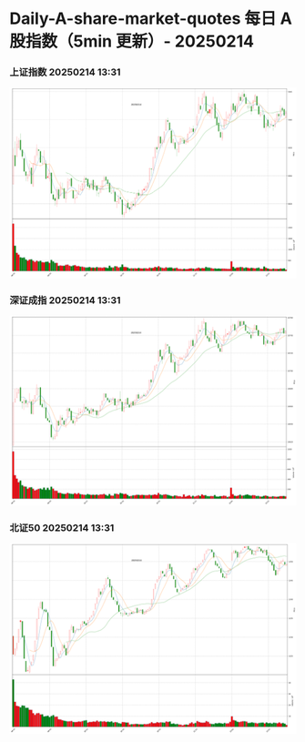
# Daily-A-share-market-quotes 每日 A 股指数（5min 更新）- 20250214

### 上证指数 20250214 13:31
![](./fig/2025/2/20250214-sh000001.png)

### 深证成指 20250214 13:31
![](./fig/2025/2/20250214-sz399001.png)

### 北证50 20250214 13:31
![](./fig/2025/2/20250214-bj899050.png)
